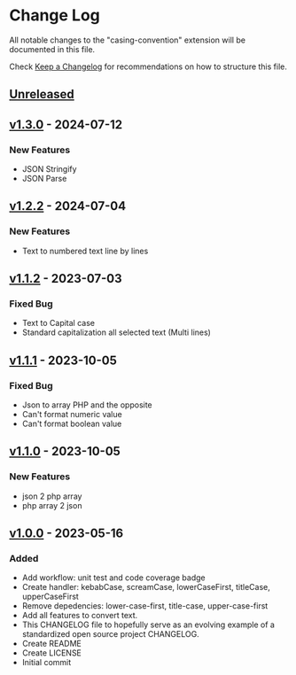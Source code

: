 # Change Log

All notable changes to the "casing-convention" extension will be documented in this file.

Check [Keep a Changelog](http://keepachangelog.com/) for recommendations on how to structure this file.

## [Unreleased]


## [v1.3.0] - 2024-07-12

### New Features
- JSON Stringify 
- JSON Parse

## [v1.2.2] - 2024-07-04

### New Features
- Text to numbered text line by lines


## [v1.1.2] - 2023-07-03

### Fixed Bug
- Text to Capital case
- Standard capitalization all selected text (Multi lines)


## [v1.1.1] - 2023-10-05

### Fixed Bug
- Json to array PHP and the opposite
- Can't format numeric value
- Can't format boolean value


## [v1.1.0] - 2023-10-05

### New Features
- json 2 php array
- php array 2 json


## [v1.0.0] - 2023-05-16

### Added
- Add workflow: unit test and code coverage badge
- Create handler: kebabCase, screamCase, lowerCaseFirst, titleCase, upperCaseFirst
- Remove depedencies: lower-case-first, title-case, upper-case-first
- Add all features to convert text.
- This CHANGELOG file to hopefully serve as an evolving example of a standardized open source project CHANGELOG.
- Create README
- Create LICENSE
- Initial commit

[Unreleased]: https://github.com/otnansirk/vscode-casing-convention/compare/v1.0.0...HEAD
[v1.0.0]: https://github.com/otnansirk/vscode-casing-convention/releases/tag/v1.0.0
[v1.1.0]: https://github.com/otnansirk/vscode-casing-convention/releases/tag/v1.1.0
[v1.1.1]: https://github.com/otnansirk/vscode-casing-convention/releases/tag/v1.1.1
[v1.1.2]: https://github.com/otnansirk/vscode-casing-convention/releases/tag/v1.1.2
[v1.2.2]: https://github.com/otnansirk/vscode-casing-convention/releases/tag/v1.2.2
[v1.3.0]: https://github.com/otnansirk/vscode-casing-convention/releases/tag/v1.3.0